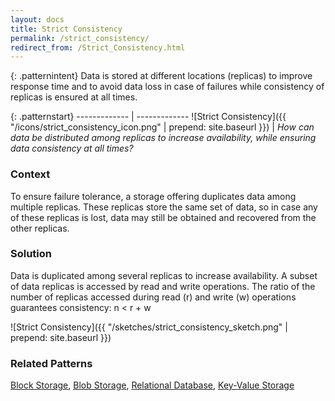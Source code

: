 ```yaml
---
layout: docs
title: Strict Consistency
permalink: /strict_consistency/
redirect_from: /Strict_Consistency.html
---
```


{: .patternintent}
Data is stored at different locations (replicas) to improve response time and to avoid data loss in case of failures while consistency of replicas is ensured at all times.

{: .patternstart}
------------- | -------------
![Strict Consistency]({{ "/icons/strict_consistency_icon.png" | prepend: site.baseurl }})  | *How can data be distributed among replicas to increase availability, while ensuring data consistency at all times?*

### Context
To ensure failure tolerance, a storage offering duplicates data among multiple replicas. These replicas store the same set of data, so in case any of these replicas is lost, data may still be obtained and recovered from the other replicas.

### Solution
Data is duplicated among several replicas to increase availability. A subset of data replicas is accessed by read and write operations. The ratio of the number of replicas accessed during read (r) and write (w) operations guarantees consistency: n < r + w
 
![Strict Consistency]({{ "/sketches/strict_consistency_sketch.png" | prepend: site.baseurl }})

### Related Patterns
[Block Storage](/block_storage/), [Blob Storage](/blob_storage/), [Relational Database](/relational_database/), [Key-Value Storage](/key_value_storage/)